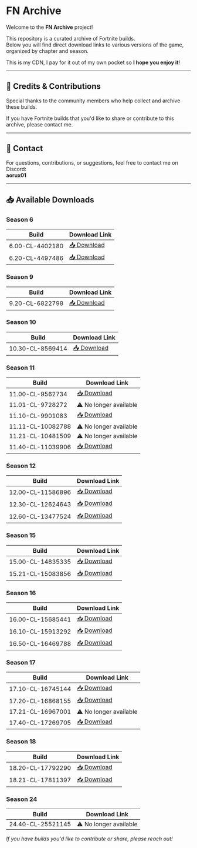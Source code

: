 # FN Archive 

Welcome to the **FN Archive** project!

This repository is a curated archive of Fortnite builds.  
Below you will find direct download links to various versions of the game, organized by chapter and season.

This is my CDN, I pay for it out of my own pocket so **I hope you enjoy it**!

---

<!-- ## 🌐 Website

Visit the main website for updates and more resources:  
👉 [https://fn-archive.com](https://fn-archive.com)

--- 
-->

## 🤝 Credits & Contributions

Special thanks to the community members who help collect and archive these builds.

If you have Fortnite builds that you'd like to share or contribute to this archive, please contact me.

---

## 💬 Contact

For questions, contributions, or suggestions, feel free to contact me on Discord:  
**aorux01**

---

## 📥 Available Downloads

### Season 6

| Build                                      | Download Link                                                      |
|--------------------------------------------|-------------------------------------------------------------------|
| 6.00-CL-4402180                            | [📥 Download](https://download.fn-archive.com/FortniteClient-6.00-CL-4402180.rar) |
| 6.20-CL-4497486                            | [📥 Download](https://download.fn-archive.com/FortniteClient-6.20-CL-4497486.rar) |

### Season 9

| Build                                      | Download Link                                                      |
|--------------------------------------------|-------------------------------------------------------------------|
| 9.20-CL-6822798                            | [📥 Download](https://download.fn-archive.com/FortniteClient-9.20-CL-6822798.rar) |

### Season 10

| Build                                      | Download Link                                                      |
|--------------------------------------------|-------------------------------------------------------------------|
| 10.30-CL-8569414                           | [📥 Download](https://download.fn-archive.com/FortniteClient-10.30-CL-8569414.rar) |

### Season 11

| Build                                      | Download Link                                                      |
|--------------------------------------------|-------------------------------------------------------------------|
| 11.00-CL-9562734                           | [📥 Download](https://download.fn-archive.com/FortniteClient-11.00-CL-9562734.7z) |
| 11.01-CL-9728272                           | ⚠️ No longer available |
| 11.10-CL-9901083                           | [📥 Download](https://download.fn-archive.com/FortniteClient-11.10-CL-9901083.7z) |
| 11.11-CL-10082788                          | ⚠️ No longer available |
| 11.21-CL-10481509                          | ⚠️ No longer available |
| 11.40-CL-11039906                          | [📥 Download](https://download.fn-archive.com/FortniteClient-11.40-CL-11039906.7z) |

### Season 12

| Build                                      | Download Link                                                      |
|--------------------------------------------|-------------------------------------------------------------------|
| 12.00-CL-11586896                          | [📥 Download](https://download.fn-archive.com/FortniteClient-12.00-CL-11586896.7z) |
| 12.30-CL-12624643                          | [📥 Download](https://download.fn-archive.com/FortniteClient-12.30-CL-12624643.7z) |
| 12.60-CL-13477524                          | [📥 Download](https://download.fn-archive.com/FortniteClient-12.60-CL-13477524.7z) |

### Season 15

| Build                                      | Download Link                                                      |
|--------------------------------------------|-------------------------------------------------------------------|
| 15.00-CL-14835335                          | [📥 Download](https://download.fn-archive.com/FortniteClient-15.00-CL-14835335.7z) |
| 15.21-CL-15083856                          | [📥 Download](https://download.fn-archive.com/FortniteClient-15.21-CL-15083856.7z) |

### Season 16

| Build                                      | Download Link                                                      |
|--------------------------------------------|-------------------------------------------------------------------|
| 16.00-CL-15685441                          | [📥 Download](https://download.fn-archive.com/FortniteClient-16.00-CL-15685441.7z) |
| 16.10-CL-15913292                          | [📥 Download](https://download.fn-archive.com/FortniteClient-16.10-CL-15913292.7z) |
| 16.50-CL-16469788                          | [📥 Download](https://download.fn-archive.com/FortniteClient-16.50-CL-16469788.7z) |

### Season 17

| Build                                      | Download Link                                                      |
|--------------------------------------------|-------------------------------------------------------------------|
| 17.10-CL-16745144                          | [📥 Download](https://download.fn-archive.com/FortniteClient-17.10-CL-16745144.7z) |
| 17.20-CL-16868155                          | [📥 Download](https://download.fn-archive.com/FortniteClient-17.20-CL-16868155.7z) |
| 17.21-CL-16967001                          | ⚠️ No longer available |
| 17.40-CL-17269705                          | [📥 Download](https://download.fn-archive.com/FortniteClient-17.40-CL-17269705.7z) |

### Season 18

| Build                                      | Download Link                                                      |
|--------------------------------------------|-------------------------------------------------------------------|
| 18.20-CL-17792290                          | [📥 Download](https://download.fn-archive.com/FortniteClient-18.20-CL-17792290.7z) |
| 18.21-CL-17811397                          | [📥 Download](https://download.fn-archive.com/FortniteClient-18.21-CL-17811397.7z) |

### Season 24

| Build                                      | Download Link                                                      |
|--------------------------------------------|-------------------------------------------------------------------|
| 24.40-CL-25521145                          | ⚠️ No longer available |

*If you have builds you'd like to contribute or share, please reach out!*

